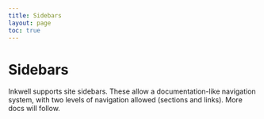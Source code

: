 ```yaml
---
title: Sidebars
layout: page
toc: true
---
```


# Sidebars
Inkwell supports site sidebars. These allow a documentation-like navigation system, with two levels of navigation allowed (sections and links). More docs will follow.
